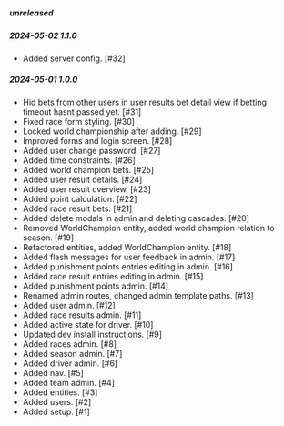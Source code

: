 ##### unreleased

##### 2024-05-02 1.1.0

-   Added server config. [#32]

##### 2024-05-01 1.0.0

-   Hid bets from other users in user results bet detail view if betting timeout hasnt passed yet. [#31]
-   Fixed race form styling. [#30]
-   Locked world championship after adding. [#29]
-   Improved forms and login screen. [#28]
-   Added user change password. [#27]
-   Added time constraints. [#26]
-   Added world champion bets. [#25]
-   Added user result details. [#24]
-   Added user result overview. [#23]
-   Added point calculation. [#22]
-   Added race result bets. [#21]
-   Added delete modals in admin and deleting cascades. [#20] 
-   Removed WorldChampion entity, added world champion relation to season. [#19]
-   Refactored entities, added WorldChampion entity. [#18]
-   Added flash messages for user feedback in admin. [#17]
-   Added punishment points entries editing in admin. [#16]
-   Added race result entries editing in admin. [#15]
-   Added punishment points admin. [#14]
-   Renamed admin routes, changed admin template paths. [#13]
-   Added user admin. [#12]
-   Added race results admin. [#11]
-   Added active state for driver. [#10]
-   Updated dev install instructions. [#9]
-   Added races admin. [#8]
-   Added season admin. [#7]
-   Added driver admin. [#6]
-   Added nav. [#5]
-   Added team admin. [#4]
-   Added entities. [#3]
-   Added users. [#2]
-   Added setup. [#1]
